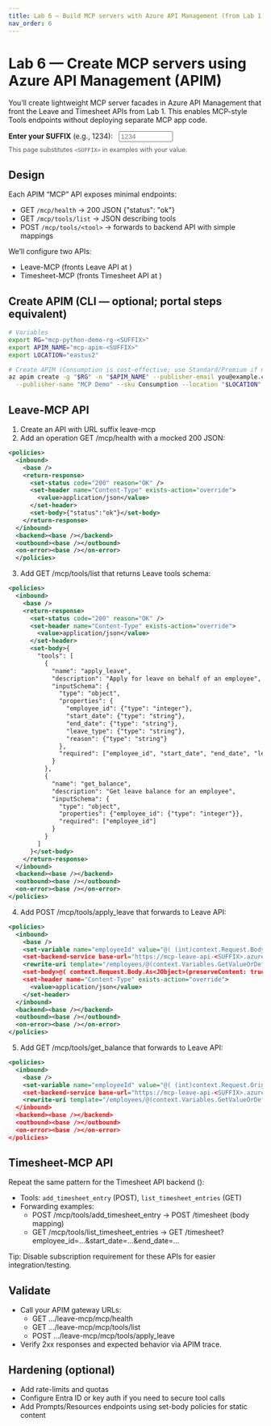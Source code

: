 ```yaml
---
title: Lab 6 — Build MCP servers with Azure API Management (from Lab 1 APIs)
nav_order: 6
---
```


# Lab 6 — Create MCP servers using Azure API Management (APIM)

You’ll create lightweight MCP server facades in Azure API Management that front the Leave and Timesheet APIs from Lab 1. This enables MCP-style Tools endpoints without deploying separate MCP app code.

<div class="suffix-picker">
  <label for="suffix-input"><strong>Enter your SUFFIX</strong> (e.g., 1234): </label>
  <input id="suffix-input" type="text" placeholder="1234" style="width: 8em; margin-left: 0.5rem;" />
  <p style="margin-top: 0.5rem; font-size: 0.9em; color: #555;">This page substitutes <code>&lt;SUFFIX&gt;</code> in examples with your value.</p>
</div>

<script src="./assets/suffix.js"></script>

## Design
Each APIM “MCP” API exposes minimal endpoints:
- GET `/mcp/health` → 200 JSON {"status": "ok"}
- GET `/mcp/tools/list` → JSON describing tools
- POST `/mcp/tools/<tool>` → forwards to backend API with simple mappings

We’ll configure two APIs:
- Leave-MCP (fronts Leave API at <span data-suffix-bind data-template="https://mcp-leave-api-<SUFFIX>.azurewebsites.net"></span>)
- Timesheet-MCP (fronts Timesheet API at <span data-suffix-bind data-template="https://mcp-timesheet-api-<SUFFIX>.azurewebsites.net"></span>)

## Create APIM (CLI — optional; portal steps equivalent)
```bash
# Variables
export RG="mcp-python-demo-rg-<SUFFIX>"
export APIM_NAME="mcp-apim-<SUFFIX>"
export LOCATION="eastus2"

# Create APIM (Consumption is cost-effective; use Standard/Premium if needed)
az apim create -g "$RG" -n "$APIM_NAME" --publisher-email you@example.com \
  --publisher-name "MCP Demo" --sku Consumption --location "$LOCATION"
```

## Leave-MCP API
1) Create an API with URL suffix leave-mcp
2) Add an operation GET /mcp/health with a mocked 200 JSON:
```xml
<policies>
  <inbound>
    <base />
    <return-response>
      <set-status code="200" reason="OK" />
      <set-header name="Content-Type" exists-action="override">
        <value>application/json</value>
      </set-header>
      <set-body>{"status":"ok"}</set-body>
    </return-response>
  </inbound>
  <backend><base /></backend>
  <outbound><base /></outbound>
  <on-error><base /></on-error>
  </policies>
```
3) Add GET /mcp/tools/list that returns Leave tools schema:
```xml
<policies>
  <inbound>
    <base />
    <return-response>
      <set-status code="200" reason="OK" />
      <set-header name="Content-Type" exists-action="override">
        <value>application/json</value>
      </set-header>
      <set-body>{
        "tools": [
          {
            "name": "apply_leave",
            "description": "Apply for leave on behalf of an employee",
            "inputSchema": {
              "type": "object",
              "properties": {
                "employee_id": {"type": "integer"},
                "start_date": {"type": "string"},
                "end_date": {"type": "string"},
                "leave_type": {"type": "string"},
                "reason": {"type": "string"}
              },
              "required": ["employee_id", "start_date", "end_date", "leave_type"]
            }
          },
          {
            "name": "get_balance",
            "description": "Get leave balance for an employee",
            "inputSchema": {
              "type": "object",
              "properties": {"employee_id": {"type": "integer"}},
              "required": ["employee_id"]
            }
          }
        ]
      }</set-body>
    </return-response>
  </inbound>
  <backend><base /></backend>
  <outbound><base /></outbound>
  <on-error><base /></on-error>
</policies>
```
4) Add POST /mcp/tools/apply_leave that forwards to Leave API:
```xml
<policies>
  <inbound>
    <base />
    <set-variable name="employeeId" value="@( (int)context.Request.Body.As<JObject>(preserveContent: true)["employee_id"])" />
    <set-backend-service base-url="https://mcp-leave-api-<SUFFIX>.azurewebsites.net" />
    <rewrite-uri template="/employees/@(context.Variables.GetValueOrDefault<int>("employeeId"))/leave-requests" />
    <set-body>@( context.Request.Body.As<JObject>(preserveContent: true).Remove("employee_id").ToString() )</set-body>
    <set-header name="Content-Type" exists-action="override">
      <value>application/json</value>
    </set-header>
  </inbound>
  <backend><base /></backend>
  <outbound><base /></outbound>
  <on-error><base /></on-error>
</policies>
```
5) Add GET /mcp/tools/get_balance that forwards to Leave API:
```xml
<policies>
  <inbound>
    <base />
    <set-variable name="employeeId" value="@( (int)context.Request.OriginalUrl.Query.GetValueOrDefault("employee_id", 0) )" />
    <set-backend-service base-url="https://mcp-leave-api-<SUFFIX>.azurewebsites.net" />
    <rewrite-uri template="/employees/@(context.Variables.GetValueOrDefault<int>("employeeId"))/balance" />
  </inbound>
  <backend><base /></backend>
  <outbound><base /></outbound>
  <on-error><base /></on-error>
</policies>
```

## Timesheet-MCP API
Repeat the same pattern for the Timesheet API backend (<span data-suffix-bind data-template="https://mcp-timesheet-api-<SUFFIX>.azurewebsites.net"></span>):
- Tools: `add_timesheet_entry` (POST), `list_timesheet_entries` (GET)
- Forwarding examples:
  - POST /mcp/tools/add_timesheet_entry → POST /timesheet (body mapping)
  - GET /mcp/tools/list_timesheet_entries → GET /timesheet?employee_id=...&start_date=...&end_date=...

Tip: Disable subscription requirement for these APIs for easier integration/testing.

## Validate
- Call your APIM gateway URLs:
  - GET …/leave-mcp/mcp/health
  - GET …/leave-mcp/mcp/tools/list
  - POST …/leave-mcp/mcp/tools/apply_leave
- Verify 2xx responses and expected behavior via APIM trace.

## Hardening (optional)
- Add rate-limits and quotas
- Configure Entra ID or key auth if you need to secure tool calls
- Add Prompts/Resources endpoints using set-body policies for static content
